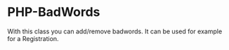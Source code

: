 PHP-BadWords
============

With this class you can add/remove badwords. It can be used for example for a Registration.
